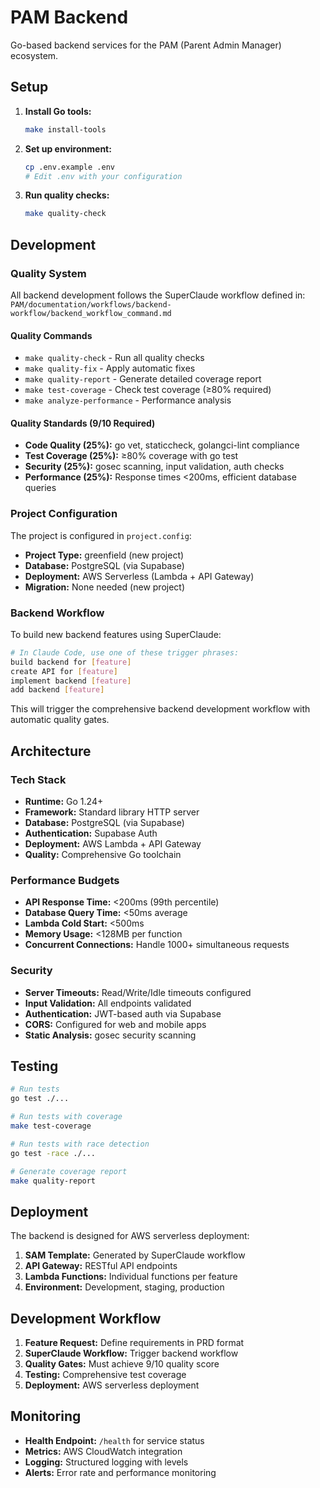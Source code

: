 # PAM Backend

Go-based backend services for the PAM (Parent Admin Manager) ecosystem.

## Setup

1. **Install Go tools:**
   ```bash
   make install-tools
   ```

2. **Set up environment:**
   ```bash
   cp .env.example .env
   # Edit .env with your configuration
   ```

3. **Run quality checks:**
   ```bash
   make quality-check
   ```

## Development

### Quality System

All backend development follows the SuperClaude workflow defined in:
`PAM/documentation/workflows/backend-workflow/backend_workflow_command.md`

#### Quality Commands

- `make quality-check` - Run all quality checks
- `make quality-fix` - Apply automatic fixes
- `make quality-report` - Generate detailed coverage report
- `make test-coverage` - Check test coverage (≥80% required)
- `make analyze-performance` - Performance analysis

#### Quality Standards (9/10 Required)

- **Code Quality (25%):** go vet, staticcheck, golangci-lint compliance
- **Test Coverage (25%):** ≥80% coverage with go test
- **Security (25%):** gosec scanning, input validation, auth checks
- **Performance (25%):** Response times <200ms, efficient database queries

### Project Configuration

The project is configured in `project.config`:

- **Project Type:** greenfield (new project)
- **Database:** PostgreSQL (via Supabase)
- **Deployment:** AWS Serverless (Lambda + API Gateway)
- **Migration:** None needed (new project)

### Backend Workflow

To build new backend features using SuperClaude:

```bash
# In Claude Code, use one of these trigger phrases:
build backend for [feature]
create API for [feature]
implement backend [feature]
add backend [feature]
```

This will trigger the comprehensive backend development workflow with automatic quality gates.

## Architecture

### Tech Stack

- **Runtime:** Go 1.24+
- **Framework:** Standard library HTTP server
- **Database:** PostgreSQL (via Supabase)
- **Authentication:** Supabase Auth
- **Deployment:** AWS Lambda + API Gateway
- **Quality:** Comprehensive Go toolchain

### Performance Budgets

- **API Response Time:** <200ms (99th percentile)
- **Database Query Time:** <50ms average
- **Lambda Cold Start:** <500ms
- **Memory Usage:** <128MB per function
- **Concurrent Connections:** Handle 1000+ simultaneous requests

### Security

- **Server Timeouts:** Read/Write/Idle timeouts configured
- **Input Validation:** All endpoints validated
- **Authentication:** JWT-based auth via Supabase
- **CORS:** Configured for web and mobile apps
- **Static Analysis:** gosec security scanning

## Testing

```bash
# Run tests
go test ./...

# Run tests with coverage
make test-coverage

# Run tests with race detection
go test -race ./...

# Generate coverage report
make quality-report
```

## Deployment

The backend is designed for AWS serverless deployment:

1. **SAM Template:** Generated by SuperClaude workflow
2. **API Gateway:** RESTful API endpoints
3. **Lambda Functions:** Individual functions per feature
4. **Environment:** Development, staging, production

## Development Workflow

1. **Feature Request:** Define requirements in PRD format
2. **SuperClaude Workflow:** Trigger backend workflow
3. **Quality Gates:** Must achieve 9/10 quality score
4. **Testing:** Comprehensive test coverage
5. **Deployment:** AWS serverless deployment

## Monitoring

- **Health Endpoint:** `/health` for service status
- **Metrics:** AWS CloudWatch integration
- **Logging:** Structured logging with levels
- **Alerts:** Error rate and performance monitoring